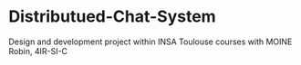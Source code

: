 # Distributued-Chat-System
Design and development project within INSA Toulouse courses with MOINE Robin, 4IR-SI-C
